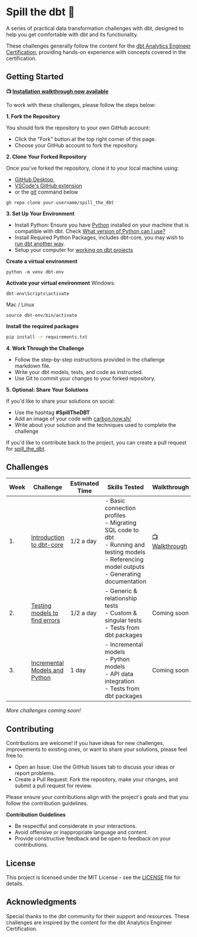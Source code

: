 # Spill the dbt :tea:

A series of practical data transformation challenges with dbt, designed to help you get comfortable with dbt and its functionality.

These challenges generally follow the content for the [dbt Analytics Engineer Certification](https://www.getdbt.com/certifications/analytics-engineer-certification-exam), providing hands-on experience with concepts covered in the certification.

## Getting Started

**📺 [Installation walkthrough now available](https://youtu.be/rSI1VcSpXq0)**

To work with these challenges, please follow the steps below:

**1. Fork the Repository**

You should fork the repository to your own GitHub account:

- Click the "Fork" button at the top right corner of this page.
- Choose your GitHub account to fork the repository.

**2. Clone Your Forked Repository**

Once you've forked the repository, clone it to your local machine using:
- [GitHub Desktop](https://desktop.github.com/download/), 
- [VSCode's GitHub extension](https://vscode.github.com/) 
- or the [git](https://git-scm.com/) command below

```
gh repo clone your-username/spill_the_dbt
```

**3. Set Up Your Environment**

- Install Python: Ensure you have [Python](https://www.python.org/) installed on your machine that is compatible with dbt. Check [What version of Python can I use?](https://docs.getdbt.com/docs/core/pip-install)
- Install Required Python Packages, includes dbt-core, you may wish to [run dbt another way](https://docs.getdbt.com/docs/core/installation-overview). 
- Setup your computer for [working on dbt projects](https://discourse.getdbt.com/t/how-we-set-up-our-computers-for-working-on-dbt-projects/243)

**Create a virtual environment**
```
python -m venv dbt-env
```

**Activate your virtual environment**
Windows:
```
dbt-env\Scripts\activate
```
Mac / Linux
```
source dbt-env/bin/activate
```
**Install the required packages**
``` bash
pip install -r requirements.txt
```

**4. Work Through the Challenge**

- Follow the step-by-step instructions provided in the challenge markdown file.
- Write your dbt models, tests, and code as instructed.
- Use Git to commit your changes to your forked repository.

**5. Optional: Share Your Solutions**

If you'd like to share your solutions on social:
- Use the hashtag **#SpillTheDBT** 
- Add an image of your code with [carbon.now.sh/](https://carbon.now.sh/) 
- Write about your solution and the techniques used to complete the challenge

If you'd like to contribute back to the project, you can create a pull request for [spill_the_dbt](https://github.com/wjsutton/spill_the_dbt).


## Challenges

| Week | Challenge         | Estimated Time                                    | Skills Tested | Walkthrough                                             | Solutions                                                |
|----- |-----------------------|------------------------------------------------------|-------|---------------------------------------------------------|----------------------------------------------------------|
| 1. | [Introduction to dbt-core](https://github.com/wjsutton/spill_the_dbt/blob/main/tasks/challenge_01.md) | 1/2 a day      | - Basic connection profiles<br>- Migrating SQL code to dbt<br>- Running and testing models<br>- Referencing model outputs<br>- Generating documentation | [📺 Walkthrough](https://www.youtube.com/watch?v=vERj9AixGCM) | [Solution](https://github.com/wjsutton/spill_the_dbt/tree/solutions/challenge_01) |
| 2. | [Testing models to find errors](https://github.com/wjsutton/spill_the_dbt/blob/main/tasks/challenge_02.md) | 1/2 a day        | - Generic & relationship tests<br>- Custom & singular tests<br>- Tests from dbt packages | Coming soon| [Solution](https://github.com/wjsutton/spill_the_dbt/tree/solutions/challenge_02)
| 3. | [Incremental Models and Python](https://github.com/wjsutton/spill_the_dbt/blob/main/tasks/challenge_03.md) | 1 day        | - Incremental models<br>- Python models<br>- API data integration<br>- Tests from dbt packages | Coming soon| [Solution](https://github.com/wjsutton/spill_the_dbt/tree/solutions/challenge_03)

*More challenges coming soon!*

## Contributing

Contributions are welcome! If you have ideas for new challenges, improvements to existing ones, or want to share your solutions, please feel free to:

- Open an Issue: Use the GitHub Issues tab to discuss your ideas or report problems.
- Create a Pull Request: Fork the repository, make your changes, and submit a pull request for review.

Please ensure your contributions align with the project's goals and that you follow the contribution guidelines.

**Contribution Guidelines**

- Be respectful and considerate in your interactions.
- Avoid offensive or inappropriate language and content.
- Provide constructive feedback and be open to feedback on your contributions.

## License

This project is licensed under the MIT License - see the [LICENSE](LICENSE) file for details.

## Acknowledgments

Special thanks to the dbt community for their support and resources.
These challenges are inspired by the content for the dbt Analytics Engineer Certification.
